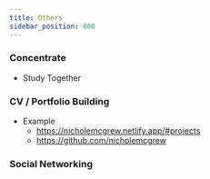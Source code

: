 ```yaml
---
title: Others
sidebar_position: 800
---
```


### Concentrate

- Study Together 

### CV / Portfolio Building 

- Example 
  - https://nicholemcgrew.netlify.app/#projects
  - https://github.com/nicholemcgrew

### Social Networking 